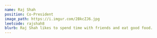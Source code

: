 ```yaml
---
name: Raj Shah
position: Co-President
image_path: https://i.imgur.com/2BkcZJ6.jpg
leetcode: rajshah8
blurb: Raj Shah likes to spend time with friends and eat good food.
---
```

